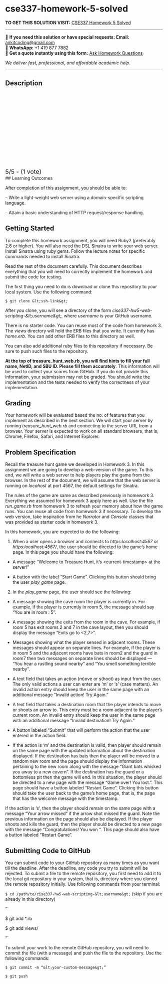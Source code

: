 # cse337-homework-5-solved
**TO GET THIS SOLUTION VISIT:** [CSE337 Homework 5 Solved](https://www.ankitcodinghub.com/product/cse337-homework-5-solved/)


---

📩 **If you need this solution or have special requests:** **Email:** ankitcoding@gmail.com  
📱 **WhatsApp:** +1 419 877 7882  
📄 **Get a quote instantly using this form:** [Ask Homework Questions](https://www.ankitcodinghub.com/services/ask-homework-questions/)

*We deliver fast, professional, and affordable academic help.*

---

<h2>Description</h2>



<div class="kk-star-ratings kksr-auto kksr-align-center kksr-valign-top" data-payload="{&quot;align&quot;:&quot;center&quot;,&quot;id&quot;:&quot;94596&quot;,&quot;slug&quot;:&quot;default&quot;,&quot;valign&quot;:&quot;top&quot;,&quot;ignore&quot;:&quot;&quot;,&quot;reference&quot;:&quot;auto&quot;,&quot;class&quot;:&quot;&quot;,&quot;count&quot;:&quot;1&quot;,&quot;legendonly&quot;:&quot;&quot;,&quot;readonly&quot;:&quot;&quot;,&quot;score&quot;:&quot;5&quot;,&quot;starsonly&quot;:&quot;&quot;,&quot;best&quot;:&quot;5&quot;,&quot;gap&quot;:&quot;4&quot;,&quot;greet&quot;:&quot;Rate this product&quot;,&quot;legend&quot;:&quot;5\/5 - (1 vote)&quot;,&quot;size&quot;:&quot;24&quot;,&quot;title&quot;:&quot;CSE337 Homework 5 Solved&quot;,&quot;width&quot;:&quot;138&quot;,&quot;_legend&quot;:&quot;{score}\/{best} - ({count} {votes})&quot;,&quot;font_factor&quot;:&quot;1.25&quot;}">

<div class="kksr-stars">

<div class="kksr-stars-inactive">
            <div class="kksr-star" data-star="1" style="padding-right: 4px">


<div class="kksr-icon" style="width: 24px; height: 24px;"></div>
        </div>
            <div class="kksr-star" data-star="2" style="padding-right: 4px">


<div class="kksr-icon" style="width: 24px; height: 24px;"></div>
        </div>
            <div class="kksr-star" data-star="3" style="padding-right: 4px">


<div class="kksr-icon" style="width: 24px; height: 24px;"></div>
        </div>
            <div class="kksr-star" data-star="4" style="padding-right: 4px">


<div class="kksr-icon" style="width: 24px; height: 24px;"></div>
        </div>
            <div class="kksr-star" data-star="5" style="padding-right: 4px">


<div class="kksr-icon" style="width: 24px; height: 24px;"></div>
        </div>
    </div>

<div class="kksr-stars-active" style="width: 138px;">
            <div class="kksr-star" style="padding-right: 4px">


<div class="kksr-icon" style="width: 24px; height: 24px;"></div>
        </div>
            <div class="kksr-star" style="padding-right: 4px">


<div class="kksr-icon" style="width: 24px; height: 24px;"></div>
        </div>
            <div class="kksr-star" style="padding-right: 4px">


<div class="kksr-icon" style="width: 24px; height: 24px;"></div>
        </div>
            <div class="kksr-star" style="padding-right: 4px">


<div class="kksr-icon" style="width: 24px; height: 24px;"></div>
        </div>
            <div class="kksr-star" style="padding-right: 4px">


<div class="kksr-icon" style="width: 24px; height: 24px;"></div>
        </div>
    </div>
</div>


<div class="kksr-legend" style="font-size: 19.2px;">
            5/5 - (1 vote)    </div>
    </div>
## Learning Outcomes

After completion of this assignment, you should be able to:

– Write a light-weight web server using a domain-specific scripting language.

– Attain a basic understanding of HTTP request/response handling.

## Getting Started

To complete this homework assignment, you will need Ruby2 (preferably 2.6 or higher). You will also need the DSL Sinatra to write your web server. Install Sinatra using ruby gems. Follow the lecture notes for specific commands needed to install Sinatra.

Read the rest of the document carefully. This document describes everything that you will need to correctly implement the homework and submit the code for testing.

The first thing you need to do is download or clone this repository to your local system. Use the following command:

`$ git clone &lt;ssh-link&gt;`

After you clone, you will see a directory of the form *cise337-hw5-web-scripting-\&lt;username\&gt;*, where *username* is your GitHub username.

There is no starter code. You can reuse most of the code from homework 3. The *views* directory will hold the ERB files that you write. It currently has *home.erb*. You can add other ERB files to this directory as well.

You can also add additional ruby files to this repository if necessary. Be sure to push such files to the repository.

**At the top of treasure_hunt_web.rb, you will find hints to fill your full name, NetID, and SBU ID. Please fill them accurately**. This information will be used to collect your scores from GitHub. If you do not provide this information, your submission may not be graded. You should write the implementation and the tests needed to verify the correctness of your implementation.

## Grading

Your homework will be evaluated based the no. of features that you implement as described in the next section. We will start your server by running *treasure_hunt_web.rb* and connecting to the server URL from a browser. Your server is expected to work on all standard browsers, that is, Chrome, Firefox, Safari, and Internet Explorer.

## Problem Specification

Recall the treasure hunt game we developed in Homework 3. In this assignment we are going to develop a web-version of the game. To this end, we will write a web server to help players play the game from the browser. In the rest of the document, we will assume that the web server is running on *locahost* at port 4567, the default settings for Sinatra.

The rules of the game are same as described previously in homework 3. Everything we assumed for homework 3 apply here as well. Use the file *run_game.rb* from homework 3 to refresh your memory about how the game runs. You can reuse all code from homework 3 if necessary. To develop the web version, take inspiration from he *Narrator* and *Console* classes that was provided as starter code in homework 3.

In this homework, you are expected to do the following:

1. When a user opens a browser and connects to *https:localhost:4567* or *https:localhost:4567/*, the user should be directed to the game’s home page. In this page you should have the following:

* A message “Welcome to Treasure Hunt, it’s &lt;current-timestamp&gt; at the server!”

* A button with the label “Start Game”. Clicking this button should bring the user *play_game* page.

2. In the *play_game* page, the user should see the following:

* A message showing the cave room the player is currently in. For example, if the player is currently in room 5, the message should say “You are in room : 5”.

* A message showing the exits from the room in the cave. For example, if room 5 has exit rooms 2 and 7 in the cave layout, then you should display the message “Exits go to &lt;2,7&gt;”.

* Messages showing what the player sensed in adjacent rooms. These messages should appear on separate lines. For example, if the player is in room 5 and the adjacent rooms have bats in room2 and the guard in room7 then two messages on separate lines should be displayed — “You hear a rustling sound nearby” and “You smell something terrible nearby”.

* A text field that takes an action (m)ove or s(hoot) as input from the user. The only valid actions a user can enter are ‘m’ or ‘s’ (case matters). An invalid action entry should keep the user in the same page with an additional message “Invalid action! Try Again.”

* A text field that takes a destination room that the player intends to move or shoots an arrow to. This entry must be a room adjacent to the player’s current room. An invalid entry should keep the user in the same page with an additional message “Invalid destination! Try Again.”

* A button labeled “Submit” that will perform the action that the user entered in the action field.

* If the action is ‘m’ and the destination is valid, then player should remain on the same page with the updated information about the destination displayed. If the destination has bats then the player will be moved to a random new room and the page should display the information pertaining to the new room along with the message “Giant bats whisked you away to a new cavern”. If the destination has the guard or a bottomless pit then the game will end. In this situation, the player should be directed to a new page with the message “Game over! You lost.”. This page should have a button labeled “Restart Game”. Clicking this button should take the user back to the game’s home page, that is, the page that has the welcome message with the timestamp.

If the action is ‘s’, then the player should remain on the same page with a message “Your arrow missed” if the arrow shot missed the guard. Note the previous information on the page should also be displayed. If the player shoots and kills the guard, then the player should be directed to a new page with the message “Congratulations! You won “. This page should also have a button labeled “Restart Game”.

## Submitting Code to GitHub

You can submit code to your GitHub repository as many times as you want till the deadline. After the deadline, any code you try to submit will be rejected. To submit a file to the remote repository, you first need to add it to the local git repository in your system, that is, directory where you cloned the remote repository initially. Use following commands from your terminal:

`$ cd /path/to/cise337-hw5-web-scripting-&lt;username&gt;` (skip if you are already in this directory)

“`

$ git add *.rb

$ git add views/

“`

To submit your work to the remote GitHub repository, you will need to commit the file (with a message) and push the file to the repository. Use the following commands:

`$ git commit -m “&lt;your-custom-message&gt;”`

`$ git push`
